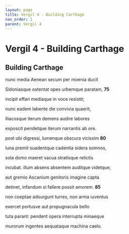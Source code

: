 ```yaml
---
layout: page
title: Vergil 4 - Building Carthage
nav_order: 1
parent: Vergil 4
---
```


# Vergil 4 - Building Carthage

## Building Carthage

nunc media Aenean secum per moenia ducit

Sidoniasque ostentat opes urbemque paratam,               **75**

incipit effari mediaque in voce resistit;

nunc eadem labente die convivia quaerit,

Iliacosque iterum demens audire labores

exposcit pendetque iterum narrantis ab ore.

post ubi digressi, lumenque obscura vicissim               **80**

luna premit suadentque cadentia sidera somnos,

sola domo maeret vacua stratisque relictis

incubat. illum absens absentem auditque videtque,

aut gremio Ascanium genitoris imagine capta

detinet, infandum si fallere possit amorem.               **85**

non coeptae adsurgunt turres, non arma iuventus

exercet portusve aut propugnacula bello

tuta parant: pendent opera interrupta minaeque

murorum ingentes aequataque machina caelo.

